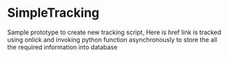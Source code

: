 # SimpleTracking

Sample prototype to create new tracking script, Here is href link is tracked using onlick and invoking python function asynchronously to store the all the required information into database
